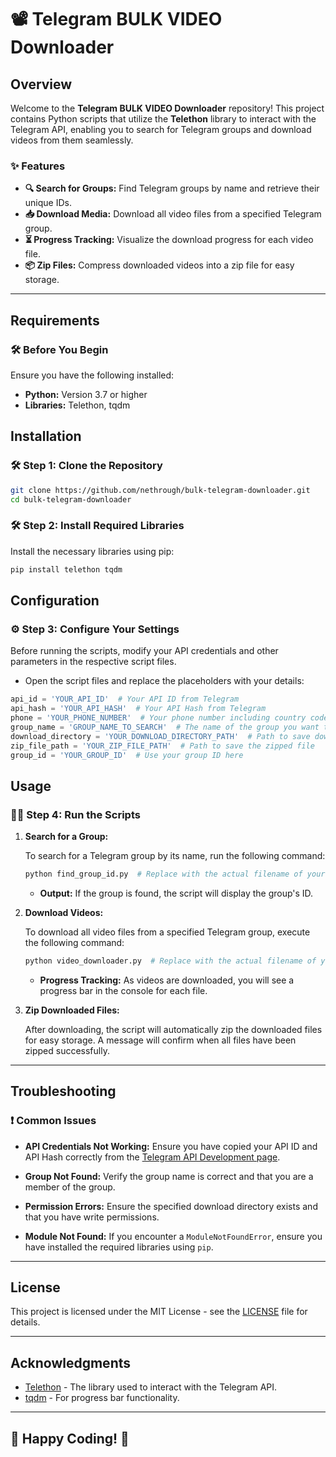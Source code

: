 # 📽️ **Telegram BULK VIDEO Downloader** 


## Overview

Welcome to the **Telegram BULK VIDEO Downloader** repository! This project contains Python scripts that utilize the **Telethon** library to interact with the Telegram API, enabling you to search for Telegram groups and download videos from them seamlessly.

### ✨ Features

- **🔍 Search for Groups:** Find Telegram groups by name and retrieve their unique IDs.
- **📥 Download Media:** Download all video files from a specified Telegram group.
- **⏳ Progress Tracking:** Visualize the download progress for each video file.
- **📦 Zip Files:** Compress downloaded videos into a zip file for easy storage.

---

## Requirements

### 🛠️ **Before You Begin**

Ensure you have the following installed:

- **Python:** Version 3.7 or higher
- **Libraries:** Telethon, tqdm

## Installation

### 🛠️ **Step 1: Clone the Repository**

```bash
git clone https://github.com/nethrough/bulk-telegram-downloader.git
cd bulk-telegram-downloader
```

### 🛠️ **Step 2: Install Required Libraries**

Install the necessary libraries using pip:

```bash
pip install telethon tqdm
```

## Configuration

### ⚙️ **Step 3: Configure Your Settings**

Before running the scripts, modify your API credentials and other parameters in the respective script files. 

- Open the script files and replace the placeholders with your details:

```python
api_id = 'YOUR_API_ID'  # Your API ID from Telegram
api_hash = 'YOUR_API_HASH'  # Your API Hash from Telegram
phone = 'YOUR_PHONE_NUMBER'  # Your phone number including country code
group_name = 'GROUP_NAME_TO_SEARCH'  # The name of the group you want to search for
download_directory = 'YOUR_DOWNLOAD_DIRECTORY_PATH'  # Path to save downloaded media
zip_file_path = 'YOUR_ZIP_FILE_PATH'  # Path to save the zipped file
group_id = 'YOUR_GROUP_ID'  # Use your group ID here
```

## Usage

### 🏃‍♂️ **Step 4: Run the Scripts**

1. **Search for a Group:**

   To search for a Telegram group by its name, run the following command:

   ```bash
   python find_group_id.py  # Replace with the actual filename of your search script
   ```

   - **Output:** If the group is found, the script will display the group's ID.

2. **Download Videos:**

   To download all video files from a specified Telegram group, execute the following command:

   ```bash
   python video_downloader.py  # Replace with the actual filename of your download script
   ```

   - **Progress Tracking:** As videos are downloaded, you will see a progress bar in the console for each file.

3. **Zip Downloaded Files:**

   After downloading, the script will automatically zip the downloaded files for easy storage. A message will confirm when all files have been zipped successfully.

---

## Troubleshooting

### ❗ Common Issues

- **API Credentials Not Working:** Ensure you have copied your API ID and API Hash correctly from the [Telegram API Development page](https://my.telegram.org/apps).
  
- **Group Not Found:** Verify the group name is correct and that you are a member of the group.

- **Permission Errors:** Ensure the specified download directory exists and that you have write permissions.

- **Module Not Found:** If you encounter a `ModuleNotFoundError`, ensure you have installed the required libraries using `pip`.

---

## License

This project is licensed under the MIT License - see the [LICENSE](LICENSE) file for details.

---

## Acknowledgments

- [Telethon](https://docs.telethon.dev/) - The library used to interact with the Telegram API.
- [tqdm](https://tqdm.github.io/) - For progress bar functionality.

---

## 🌟 **Happy Coding!** 🌟
